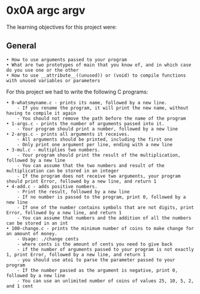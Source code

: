 # **0x0A argc argv**

The learning objectives for this project were:

## **General** 
	• How to use arguments passed to your program
	• What are two prototypes of main that you know of, and in which case do you use one or the other
	• How to use __attribute__((unused)) or (void) to compile functions with unused variables or parameters

For this project we had to write the following C programs:

	• 0-whatsmyname.c - prints its name, followed by a new line.
		- If you rename the program, it will print the new name, without having to compile it again
		- You should not remove the path before the name of the program
	• 1-args.c - prints the number of arguments passed into it.
		- Your program should print a number, followed by a new line
	• 2-args.c - prints all arguments it receives.
		- All arguments should be printed, including the first one
		- Only print one argument per line, ending with a new line
	• 3-mul.c - multiplies two numbers. 
		- Your program should print the result of the multiplication, followed by a new line
		- You can assume that the two numbers and result of the multiplication can be stored in an integer
		- If the program does not receive two arguments, your program should print Error, followed by a new line, and return 1
	• 4-add.c - adds positive numbers.
		- Print the result, followed by a new line
		- If no number is passed to the program, print 0, followed by a new line
		- If one of the number contains symbols that are not digits, print Error, followed by a new line, and return 1
		- You can assume that numbers and the addition of all the numbers can be stored in an int
	• 100-change.c - prints the minimum number of coins to make change for an amount of money.
		- Usage: ./change cents
		- where cents is the amount of cents you need to give back
		- if the number of arguments passed to your program is not exactly 1, print Error, followed by a new line, and return 1
		- you should use atoi to parse the parameter passed to your program
		- If the number passed as the argument is negative, print 0, followed by a new line
		- You can use an unlimited number of coins of values 25, 10, 5, 2, and 1 cent
